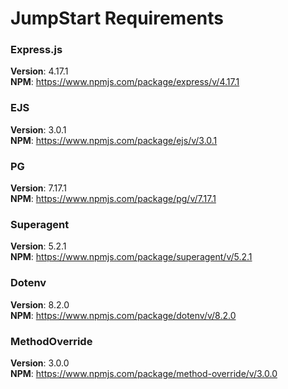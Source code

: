 # JumpStart Requirements

### Express.js
**Version**: 4.17.1  
**NPM**: https://www.npmjs.com/package/express/v/4.17.1  

### EJS
**Version**: 3.0.1  
**NPM**: https://www.npmjs.com/package/ejs/v/3.0.1  

### PG
**Version**: 7.17.1  
**NPM**: https://www.npmjs.com/package/pg/v/7.17.1  

### Superagent
**Version**: 5.2.1  
**NPM**: https://www.npmjs.com/package/superagent/v/5.2.1  

### Dotenv
**Version**: 8.2.0  
**NPM**: https://www.npmjs.com/package/dotenv/v/8.2.0  

### MethodOverride
**Version**: 3.0.0  
**NPM**: https://www.npmjs.com/package/method-override/v/3.0.0  
